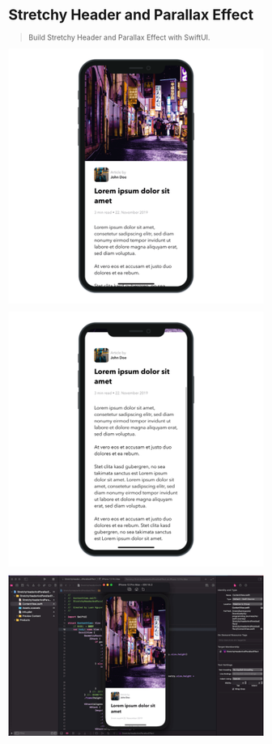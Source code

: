 # Stretchy Header and Parallax Effect

> Build Stretchy Header and Parallax Effect with SwiftUI.

![Stretchy Header and Parallax Effect 1](./StretchyHeaderAndParallaxEffect_1.png "Stretchy Header and Parallax Effect 1")

![Stretchy Header and Parallax Effect 2](./StretchyHeaderAndParallaxEffect_2.png "Stretchy Header and Parallax Effect 2")

![Stretchy Header and Parallax Effect 3](./StretchyHeaderAndParallaxEffect_3.png "Stretchy Header and Parallax Effect 3")
